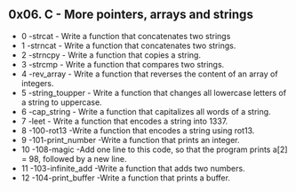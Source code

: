 ## 0x06. C - More pointers, arrays and strings
* 0 -strcat - Write a function that concatenates two strings
* 1 -strncat - Write a function that concatenates two strings.
* 2 -strncpy - Write a function that copies a string.
* 3 -strcmp - Write a function that compares two strings.
* 4 -rev_array - Write a function that reverses the content of an array of integers.
* 5 -string_toupper - Write a function that changes all lowercase letters of a string to uppercase.
* 6 -cap_string - Write a function that capitalizes all words of a string.
* 7 -leet - Write a function that encodes a string into 1337.
* 8 -100-rot13 -Write a function that encodes a string using rot13.
* 9 -101-print_number -Write a function that prints an integer.
* 10 -108-magic -Add one line to this code, so that the program prints a[2] = 98, followed by a new line.
* 11 -103-infinite_add -Write a function that adds two numbers.
* 12 -104-print_buffer -Write a function that prints a buffer.

